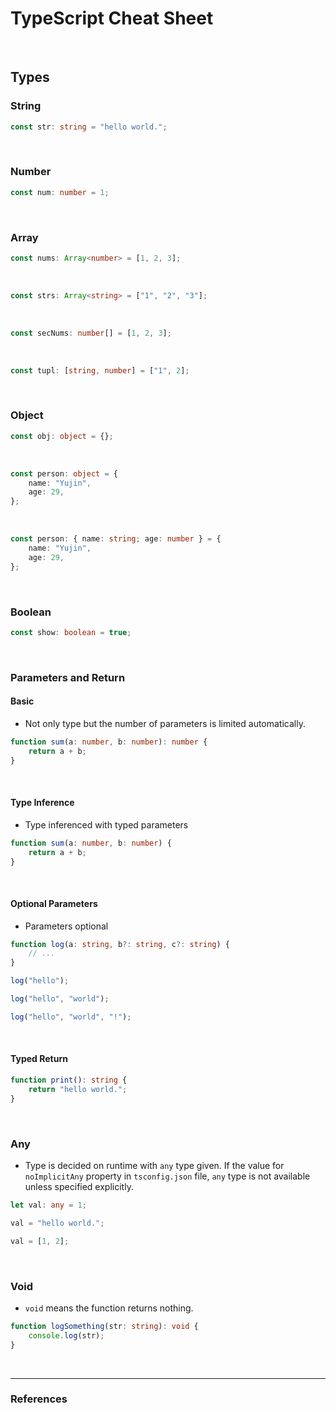 # TypeScript Cheat Sheet

<br>

## Types

### String

```typescript
const str: string = "hello world.";
```

<br />

### Number

```typescript
const num: number = 1;
```

<br />

### Array

```typescript
const nums: Array<number> = [1, 2, 3];
```

<br />

```typescript
const strs: Array<string> = ["1", "2", "3"];
```

<br />

```typescript
const secNums: number[] = [1, 2, 3];
```

<br />

```typescript
const tupl: [string, number] = ["1", 2];
```

<br />

### Object

```typescript
const obj: object = {};
```

<br />

```typescript
const person: object = {
	name: "Yujin",
	age: 29,
};
```

<br />

```typescript
const person: { name: string; age: number } = {
	name: "Yujin",
	age: 29,
};
```

<br />

### Boolean

```typescript
const show: boolean = true;
```

<br />

### Parameters and Return

#### Basic

- Not only type but the number of parameters is limited automatically.

```typescript
function sum(a: number, b: number): number {
	return a + b;
}
```

<br />

#### Type Inference

- Type inferenced with typed parameters

```typescript
function sum(a: number, b: number) {
	return a + b;
}
```

<br />

#### Optional Parameters

- Parameters optional

```typescript
function log(a: string, b?: string, c?: string) {
	// ...
}

log("hello");

log("hello", "world");

log("hello", "world", "!");
```

<br />

#### Typed Return

```typescript
function print(): string {
	return "hello world.";
}
```

<br />

### Any

- Type is decided on runtime with `any` type given. If the value for `noImplicitAny` property in `tsconfig.json` file, `any` type is not available unless specified explicitly.

```typescript
let val: any = 1;

val = "hello world.";

val = [1, 2];
```

<br />

### Void

- `void` means the function returns nothing.

```typescript
function logSomething(str: string): void {
	console.log(str);
}
```

<br />

---

### References
